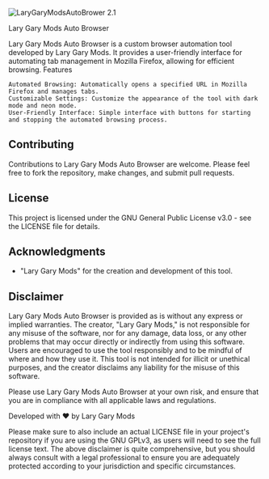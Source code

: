 ![LaryGaryModsAutoBrower 2.1](https://tinyurl.com/27zewfay)

Lary Gary Mods Auto Browser

Lary Gary Mods Auto Browser is a custom browser automation tool developed by Lary Gary Mods. It provides a user-friendly interface for automating tab management in Mozilla Firefox, allowing for efficient browsing.
Features

    Automated Browsing: Automatically opens a specified URL in Mozilla Firefox and manages tabs.
    Customizable Settings: Customize the appearance of the tool with dark mode and neon mode.
    User-Friendly Interface: Simple interface with buttons for starting and stopping the automated browsing process.

## Contributing

Contributions to Lary Gary Mods Auto Browser are welcome. Please feel free to fork the repository, make changes, and submit pull requests.

## License

This project is licensed under the GNU General Public License v3.0 - see the LICENSE file for details.

## Acknowledgments

- "Lary Gary Mods" for the creation and development of this tool.

## Disclaimer

Lary Gary Mods Auto Browser is provided as is without any express or implied warranties. The creator, "Lary Gary Mods," is not responsible for any misuse of the software, nor for any damage, data loss, or any other problems that may occur directly or indirectly from using this software. Users are encouraged to use the tool responsibly and to be mindful of where and how they use it. This tool is not intended for illicit or unethical purposes, and the creator disclaims any liability for the misuse of this software.

Please use Lary Gary Mods Auto Browser at your own risk, and ensure that you are in compliance with all applicable laws and regulations.

Developed with ❤ by Lary Gary Mods

Please make sure to also include an actual LICENSE file in your project's repository if you are using the GNU GPLv3, as users will need to see the full license text. The above disclaimer is quite comprehensive, but you should always consult with a legal professional to ensure you are adequately protected according to your jurisdiction and specific circumstances.

